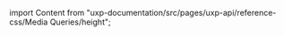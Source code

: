 
import Content from "uxp-documentation/src/pages/uxp-api/reference-css/Media Queries/height";

<Content query="product=photoshop"/>
